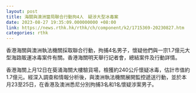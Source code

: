 ```yaml
---
layout: post
title: 海關與澳洲當局聯合行動拘4人　疑涉大型冰毒案
date: 2023-08-27 19:35:09.000000000 +08:00
link: https://news.rthk.hk/rthk/ch/component/k2/1715369-20230827.htm
categories: rthk
---
```


香港海關與澳洲執法機關採取聯合行動，拘捕4名男子，懷疑他們與一宗1.7億元大型海路販運冰毒案件有關。香港海關明天舉行記者會，總結案件及行動詳情。

香港海關上月12日在葵涌海關大樓驗貨場，檢獲約240公斤懷疑冰毒，估計市值約1.7億元。經深入調查和情報分析後，與澳洲執法機關展開監控遞送行動，並於本月23至25日，在香港及澳洲悉尼分別拘捕3名和1名懷疑涉案男子。
